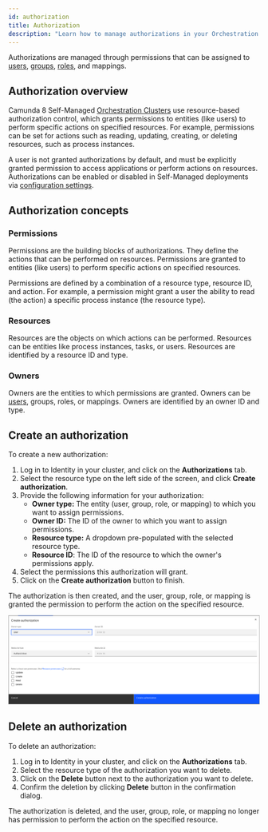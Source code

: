```yaml
---
id: authorization
title: Authorization
description: "Learn how to manage authorizations in your Orchestration Cluster."
---
```


Authorizations are managed through permissions that can be assigned to [users](user.md), [groups](group.md), [roles](role.md), and mappings.

## Authorization overview

Camunda 8 Self-Managed [Orchestration Clusters](/self-managed/reference-architecture/reference-architecture.md#orchestration-cluster) use resource-based authorization control, which grants permissions to entities (like users) to perform specific actions on specified resources. For example, permissions can be set for actions such as reading, updating, creating, or deleting resources, such as process instances.

A user is not granted authorizations by default, and must be explicitly granted permission to access applications or perform actions on resources. Authorizations can be enabled or disabled in Self-Managed deployments via [configuration settings](/self-managed/identity/configuration/identity-configuration-overview.md).

## Authorization concepts

### Permissions

Permissions are the building blocks of authorizations. They define the actions that can be performed on resources. Permissions are granted to entities (like users) to perform specific actions on specified resources.

Permissions are defined by a combination of a resource type, resource ID, and action. For example, a permission might grant a user the ability to read (the action) a specific process instance (the resource type).

### Resources

Resources are the objects on which actions can be performed. Resources can be entities like process instances, tasks, or users. Resources are identified by a resource ID and type.

### Owners

Owners are the entities to which permissions are granted. Owners can be [users](user.md), groups, roles, or mappings. Owners are identified by an owner ID and type.

## Create an authorization

To create a new authorization:

1. Log in to Identity in your cluster, and click on the **Authorizations** tab.
2. Select the resource type on the left side of the screen, and click **Create authorization**.
3. Provide the following information for your authorization:
   - **Owner type:** The entity (user, group, role, or mapping) to which you want to assign permissions.
   - **Owner ID:** The ID of the owner to which you want to assign permissions.
   - **Resource type:** A dropdown pre-populated with the selected resource type.
   - **Resource ID**: The ID of the resource to which the owner's permissions apply.
4. Select the permissions this authorization will grant.
5. Click on the **Create authorization** button to finish.

The authorization is then created, and the user, group, role, or mapping is granted the permission to perform the action on the specified resource.

![identity-create-authorization-tab](./img/create-authorization-tab.png)

## Delete an authorization

To delete an authorization:

1. Log in to Identity in your cluster, and click on the **Authorizations** tab.
2. Select the resource type of the authorization you want to delete.
3. Click on the **Delete** button next to the authorization you want to delete.
4. Confirm the deletion by clicking **Delete** button in the confirmation dialog.

The authorization is deleted, and the user, group, role, or mapping no longer has permission to perform the action on the specified resource.
